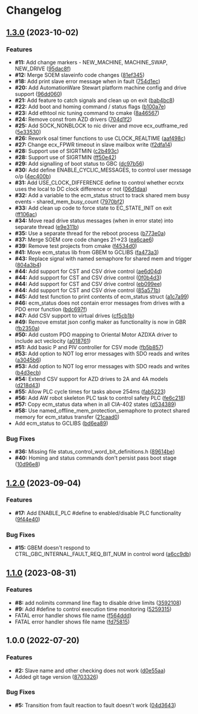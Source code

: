 # Changelog

## [1.3.0](https://github.com/glowbuzzer/gbem/compare/v1.2.0...v1.3.0) (2023-10-02)


### Features

* **#11:** Add change markers - NEW_MACHINE, MACHINE_SWAP, NEW_DRIVE ([95dac8f](https://github.com/glowbuzzer/gbem/commit/95dac8fc15f249e63261966caa8db3d617660ddf))
* **#12:** Merge SOEM slaveinfo code changes ([81ef345](https://github.com/glowbuzzer/gbem/commit/81ef345cbfcc6a7b675b7d14d1014900c1bff7ad))
* **#18:** Add print slave error message when in fault ([754d1ec](https://github.com/glowbuzzer/gbem/commit/754d1ecefd91209705fac673aa69a577070e860d))
* **#20:** Add AutomationWare Stewart platform machine config and drive support ([96dd060](https://github.com/glowbuzzer/gbem/commit/96dd060535a48ee0100f9ffb7a73c03d4b7f99c7))
* **#21:** Add feature to catch signals and clean up on exit ([bab4bc8](https://github.com/glowbuzzer/gbem/commit/bab4bc899deda81a47d852755237b0eae19f9a18))
* **#22:** Add boot and homing command / status flags ([b100a7e](https://github.com/glowbuzzer/gbem/commit/b100a7eace8e07005cb4c8e63769e7d09d49535f))
* **#23:** Add ethtool nic tuning command to cmake ([8a46567](https://github.com/glowbuzzer/gbem/commit/8a4656741aadadea561f32ff6093e321e6380463))
* **#24:** Remove const from AZD drivers ([704d1f2](https://github.com/glowbuzzer/gbem/commit/704d1f276a7c4e0563c55432bc9067860ddf0a4a))
* **#25:** Add SOCK_NONBLOCK to nic driver and move ecx_outframe_red ([5e33530](https://github.com/glowbuzzer/gbem/commit/5e335308ba9e3d14e06b57830c295d2b201d1cfc))
* **#26:** Rework osal timer functions to use CLOCK_REALTIME ([aaf498c](https://github.com/glowbuzzer/gbem/commit/aaf498cc697009cf8afa4a40fc9063761104adc3))
* **#27:** Change ecx_FPWR timeout in slave mailbox write ([f2dfa14](https://github.com/glowbuzzer/gbem/commit/f2dfa14ce58077d1238ce6d41d44ffa8baa7fdc0))
* **#28:** Support use of SIGRTMIN ([c2b493c](https://github.com/glowbuzzer/gbem/commit/c2b493c37dd04bd48b4ab6675a1f482068004338))
* **#28:** Support use of SIGRTMIN ([ff50e42](https://github.com/glowbuzzer/gbem/commit/ff50e4204b4d72378ca653c5b30af41c5e3ae155))
* **#29:** Add signalling of boot status to GBC ([dc97b56](https://github.com/glowbuzzer/gbem/commit/dc97b56e7f0763f1436353b1847b1debe1d0dd07))
* **#30:** Add define ENABLE_CYCLIC_MESSAGES, to control user message o/p ([4ec400b](https://github.com/glowbuzzer/gbem/commit/4ec400bec060a40fcfe73927b966b73e382a0f3c))
* **#31:** Add USE_CLOCK_DIFFERENCE define to control whether ecrxtx uses the local to DC clock difference or not ([06d1daa](https://github.com/glowbuzzer/gbem/commit/06d1daa3a0316dc65b7956a340005adb44d7c7f0))
* **#32:** Add a variable to the ecm_status struct to track shared mem busy events - shared_mem_busy_count ([7970bf2](https://github.com/glowbuzzer/gbem/commit/7970bf284ccbf7578ddd45db41b80fa9704ff540))
* **#33:** Add clean up code to force state to EC_STATE_INIT on exit ([ff106ac](https://github.com/glowbuzzer/gbem/commit/ff106ac65c73548493b8e057d48fdeec9860902c))
* **#34:** Move read drive status messages (when in error state) into separate thread ([e9e311b](https://github.com/glowbuzzer/gbem/commit/e9e311b1e0060b208cbdffb64dd97067747c1305))
* **#35:** Use a separate thread for the reboot process ([b773e0a](https://github.com/glowbuzzer/gbem/commit/b773e0a1a0533d8b24b9dbcdbca45396c2c076c6))
* **#37:** Merge SOEM core code changes 21-&gt;23 ([ea6cae6](https://github.com/glowbuzzer/gbem/commit/ea6cae67a9171ce56e8b89f9c0909a7013bb5700))
* **#39:** Remove test projects from cmake ([f4534d0](https://github.com/glowbuzzer/gbem/commit/f4534d0052e80aaf62bca843ff81eecfb0988551))
* **#41:** Move ecm_status lib from GBEM to GCLIBS ([fa473a3](https://github.com/glowbuzzer/gbem/commit/fa473a3878a5ba9bcb300afac111c1052ca117e8))
* **#43:** Replace signal with named semaphore for shared mem and trigger ([804a3b4](https://github.com/glowbuzzer/gbem/commit/804a3b442c1733be6c512cda31a020305474a706))
* **#44:** Add support for CST and CSV drive control ([ae6d04d](https://github.com/glowbuzzer/gbem/commit/ae6d04d6b4c913c789b9c35e46385aca9b579243))
* **#44:** Add support for CST and CSV drive control ([0f0b4d3](https://github.com/glowbuzzer/gbem/commit/0f0b4d39f5a03b3fc55dc3522858df11c60a1e55))
* **#44:** Add support for CST and CSV drive control ([eb099ee](https://github.com/glowbuzzer/gbem/commit/eb099ee95a856e11b1c65bab4b2fdd80f93a3450))
* **#44:** Add support for CST and CSV drive control ([85a571b](https://github.com/glowbuzzer/gbem/commit/85a571bad2247e5981dd9c52528df4ba9a711cbb))
* **#45:** Add test function to print contents of ecm_status struct ([a1c7a99](https://github.com/glowbuzzer/gbem/commit/a1c7a9971135418960eb6f4ab1a0a0f7bdca3b8c))
* **#46:** ecm_status does not contain error messages from drives with a PDO error function ([bdc697f](https://github.com/glowbuzzer/gbem/commit/bdc697f84065a97e5a4b73e8dfd9e07605de71d8))
* **#47:** Add CSV support to virtual drives ([cf5cb1b](https://github.com/glowbuzzer/gbem/commit/cf5cb1bb44baa68b44783aa94369a1e15e70ba54))
* **#49:** Remove emstat json config maker as functionality is now in GBR ([fb2350a](https://github.com/glowbuzzer/gbem/commit/fb2350a5e9ada1b66aa512c5b22d2b7f5f2c56f1))
* **#50:** Add custom PDO mapping to Oriental Motor AZDXA driver to include act veclocity ([a018761](https://github.com/glowbuzzer/gbem/commit/a018761140e2bd6456a7938bc85a2f98a194a71c))
* **#51:** Add basic P and PIV controller for CSV mode ([fb5b857](https://github.com/glowbuzzer/gbem/commit/fb5b85734520a99b8e8743dc27cc5da019eaa68d))
* **#53:** Add option to NOT log error messages with SDO reads and writes ([a3045b6](https://github.com/glowbuzzer/gbem/commit/a3045b62423f98d1a7c2e36fbfdac6e8c7ee87a1))
* **#53:** Add option to NOT log error messages with SDO reads and writes ([b4d3ecb](https://github.com/glowbuzzer/gbem/commit/b4d3ecbfd616d58626c5324b43b8f9c02dbcd9f4))
* **#54:** Extend CSV support for AZD drives to 2A and 4A models ([d218d43](https://github.com/glowbuzzer/gbem/commit/d218d438056af3336ea50ccceb2b22a8e9d70dd0))
* **#55:** Allow PLC cycle times for tasks above 254ms ([fab5223](https://github.com/glowbuzzer/gbem/commit/fab5223edc4c5eeb1236070f03500883b13519a6))
* **#56:** Add AW robot skeleton PLC task to control safety PLC ([fe6c218](https://github.com/glowbuzzer/gbem/commit/fe6c218ee7475d5efdc506fd45af56a81bfc8a6f))
* **#57:** Copy ecm_status data when in all CIA-402 states ([d534389](https://github.com/glowbuzzer/gbem/commit/d5343890ce2656b43c55994a4a70011eb2d4ae66))
* **#58:** Use named_offline_mem_protection_semaphore to protect shared memory for ecm_status transfer ([21caad0](https://github.com/glowbuzzer/gbem/commit/21caad0764028390f8c31faa17825db8d4a46167))
* Add ecm_status to GCLIBS ([bd6ea89](https://github.com/glowbuzzer/gbem/commit/bd6ea89fcf15d58023521ed10a79aff5e9547b3a))


### Bug Fixes

* **#36:** Missing file status_control_word_bit_definitions.h ([89614be](https://github.com/glowbuzzer/gbem/commit/89614be417d6dd7dc180d9537c31b61d588f0877))
* **#40:** Homing and status commands don't persist pass boot stage ([10d96e8](https://github.com/glowbuzzer/gbem/commit/10d96e81914d5941088069d9570c6e8393972dd5))

## [1.2.0](https://github.com/glowbuzzer/gbem/compare/v1.1.0...v1.2.0) (2023-09-04)


### Features

* **#17:** Add ENABLE_PLC #define to enabled/disable PLC functionality ([9f44e40](https://github.com/glowbuzzer/gbem/commit/9f44e40d6b403a43b61b287dcec1b9112773e799))


### Bug Fixes

* **#15:** GBEM doesn't respond to CTRL_GBC_INTERNAL_FAULT_REQ_BIT_NUM in control word ([a6cc9db](https://github.com/glowbuzzer/gbem/commit/a6cc9db7837a3c6c5a2ad6f308076726d67f542a))

## [1.1.0](https://github.com/glowbuzzer/gbem/compare/v1.0.0...v1.1.0) (2023-08-31)


### Features

* **#8:** add nolimits command line flag to disable drive limits ([3592108](https://github.com/glowbuzzer/gbem/commit/35921088d4b10682d045ceb33e0e5992546eec47))
* **#9:** Add #define to control execution time monitoring ([5259315](https://github.com/glowbuzzer/gbem/commit/5259315dd8f55ee11471e7d1c68cd474560a22c1))
* FATAL error handler shows file name ([f564ddd](https://github.com/glowbuzzer/gbem/commit/f564ddd13766fb16fe89fd8a4f8809d3d57377db))
* FATAL error handler shows file name ([fd75815](https://github.com/glowbuzzer/gbem/commit/fd758158f8f022c35539f5934d1363f72d407256))

## 1.0.0 (2022-07-20)


### Features

* **#2:** Slave name and other checking does not work ([d0e55aa](https://github.com/glowbuzzer/gbem/commit/d0e55aaaea74223821dd00c245bba21c7bf607e7))
* Added git tage version ([8703326](https://github.com/glowbuzzer/gbem/commit/870332697e3a1a7300d0080e80e8a9fcbc163f11))


### Bug Fixes

* **#5:** Transition from fault reaction to fault doesn't work ([04d3643](https://github.com/glowbuzzer/gbem/commit/04d3643dc762eadaf86ab9dbe2d80648508f0f49))

